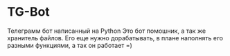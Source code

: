 # TG-Bot
Телеграмм бот написанный на Python
Это бот помошник, а так же хранитель файлов.
Его еще нужно дорабатывать, в плане наполнять его разными функциями, а так он работает =)

